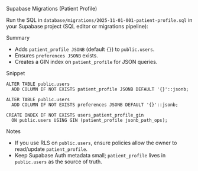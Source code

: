 Supabase Migrations (Patient Profile)

Run the SQL in `database/migrations/2025-11-01-001-patient-profile.sql` in your Supabase project (SQL editor or migrations pipeline):

Summary
- Adds `patient_profile JSONB` (default `{}`) to `public.users`.
- Ensures `preferences JSONB` exists.
- Creates a GIN index on `patient_profile` for JSON queries.

Snippet
```
ALTER TABLE public.users
  ADD COLUMN IF NOT EXISTS patient_profile JSONB DEFAULT '{}'::jsonb;

ALTER TABLE public.users
  ADD COLUMN IF NOT EXISTS preferences JSONB DEFAULT '{}'::jsonb;

CREATE INDEX IF NOT EXISTS users_patient_profile_gin
  ON public.users USING GIN (patient_profile jsonb_path_ops);
```

Notes
- If you use RLS on `public.users`, ensure policies allow the owner to read/update `patient_profile`.
- Keep Supabase Auth metadata small; `patient_profile` lives in `public.users` as the source of truth.

